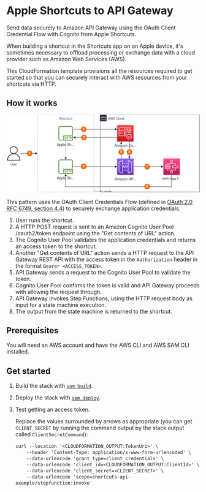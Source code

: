 # Apple Shortcuts to API Gateway
Send data securely to Amazon API Gateway using the OAuth Client Credential Flow with Cognito from Apple Shortcuts.

When building a shortcut in the Shortcuts app on an Apple device, it's sometimes necessary to offload processing or exchange data with a cloud provider such as Amazon Web Services (AWS).

This CloudFormation template provisions all the resources required to get started so that you can securely interact with AWS resources from your shortcuts via HTTP.

## How it works

![OAuth client credential flow with Shortcuts, API Gateway and Cognito](./architecture.drawio.svg)

This pattern uses the OAuth Client Credentials Flow (defined in [OAuth 2.0 RFC 6749, section 4.4](https://datatracker.ietf.org/doc/html/rfc6749#section-4.4)) to securely exchange application credentials. 

1. User runs the shortcut.
2. A HTTP POST request is sent to an Amazon Cognito User Pool /oauth2/token endpoint using the "Get contents of URL" action.
3. The Cognito User Pool validates the application credentials and returns an access token to the shortcut.
4. Another "Get contents of URL" action sends a HTTP request to the API Gateway REST API with the access token in the `Authorization` header in the format `Bearer <ACCESS_TOKEN>`.
5. API Gateway sends a request to the Cognito User Pool to validate the token.
6. Cognito User Pool confirms the token is valid and API Gateway proceeds with allowing the request through.
7. API Gateway invokes Step Functions, using the HTTP request body as input for a state machine execution.
8. The output from the state machine is returned to the shortcut.

## Prerequisites
You will need an AWS account and have the AWS CLI and AWS SAM CLI installed.

## Get started

1. Build the stack with [`sam build`](https://docs.aws.amazon.com/serverless-application-model/latest/developerguide/sam-cli-command-reference-sam-build.html).
1. Deploy the stack with [`sam deploy`](https://docs.aws.amazon.com/serverless-application-model/latest/developerguide/sam-cli-command-reference-sam-deploy.html).
1. Test getting an access token.

    Replace the values surrounded by arrows as appropriate (you can get `CLIENT_SECRET` by running the command output by the stack output called `ClientSecretCommand`):

    ```console
    curl --location '<CLOUDFORMATION_OUTPUT:TokenUri>' \
        --header 'Content-Type: application/x-www-form-urlencoded' \
        --data-urlencode 'grant_type=client_credentials' \
        --data-urlencode 'client_id=<CLOUDFORMATION_OUTPUT:ClientId>' \
        --data-urlencode 'client_secret=<CLIENT_SECRET>' \
        --data-urlencode 'scope=shortcuts-api-example/stepfunction:invoke'
    ```